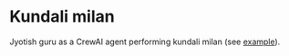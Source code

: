 # Kundali milan

Jyotish guru as a CrewAI agent performing kundali milan (see
[example](./brad-pitt-angelina-jolie.pdf)).
